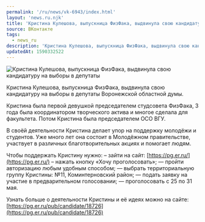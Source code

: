 ```yaml
---
permalink: '/ru/news/vk-6943/index.html'
layout: 'news.ru.njk'
title: 'Кристина Кулешова, выпускница ФизФака, выдвинула свою кандидатуру на выборы в депутаты'
source: ВКонтакте
tags:
  - news_ru
description: 'Кристина Кулешова, выпускница ФизФака, выдвинула свою кандидатуру на выборы в депутаты'
updatedAt: 1590332522
---
```

![Кристина Кулешова, выпускница ФизФака, выдвинула свою кандидатуру на выборы в депутаты](https://sun9-37.userapi.com/impg/c850608/v850608379/175d6b/3K6FjnTlgXQ.jpg?size=810x924&quality=96&proxy=1&sign=14e9085d5a555df223b50f5708b5bfb8&c_uniq_tag=wb4iF7k0mNjBygUyw8_LSrSbB3ZJ72_Dfu5DumTVWbs&type=album)

Кристина Кулешова, выпускница ФизФака, выдвинула свою кандидатуру на выборы в депутаты Воронежской областной думы.

Кристина была первой девушкой председателем студсовета ФизФака, 3 года была координатором творческого актива и многое сделала для факультета. Потом Кристина была председателем ОСО ВГУ.

В своёй деятельности Кристина делает упор на поддержку молодёжи и студентов. Уже много лет она состоит в Молодёжном правительстве, участвует в различных благотворительных акциях и помогает людям.

Чтобы поддержать Кристину нужно:
– зайти на сайт: [https://pg.er.ru/](https://pg.er.ru/)
– нажать кнопку «Хочу проголосовать»;
— пройти авторизацию любым удобным способом;
— выбрать территориальную группу Кристины: №11, Коминтерновский район;
— подать заявку на участие в предварительном голосовании;
— проголосовать с 25 по 31 мая.

Узнать больше о деятельности Кристины и её идеях можно на сайте: [https://pg.er.ru/pub/candidate/18726](https://pg.er.ru/pub/candidate/18726)
